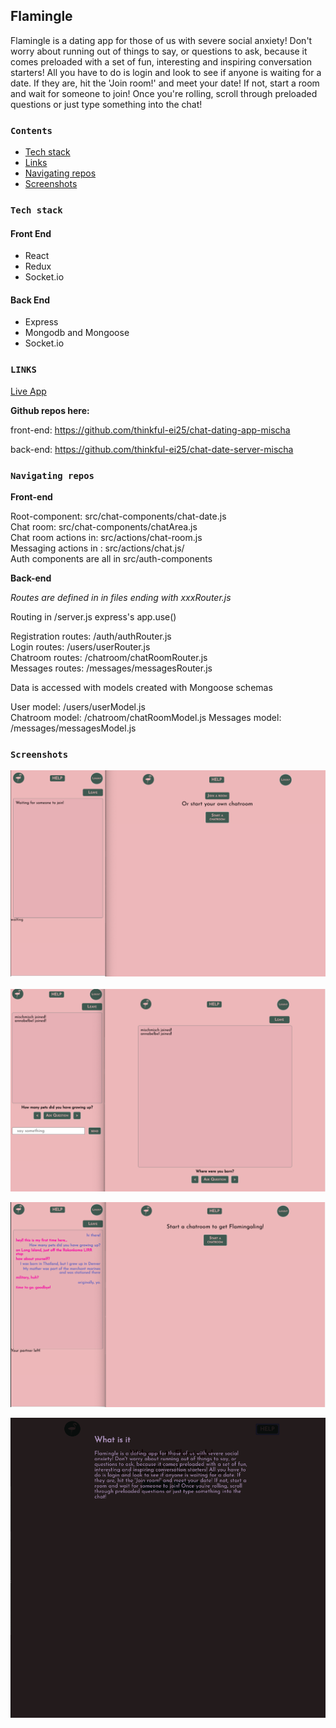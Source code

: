 ## Flamingle

Flamingle is a dating app for those of us with severe social anxiety! Don't worry about running out of things to say, or questions to ask, because it comes preloaded with a set of fun, interesting and inspiring conversation starters! All you have to do is login and look to see if anyone is waiting for a date. If they are, hit the 'Join room!' and meet your date! If not, start a room and wait for someone to join! Once you're rolling, scroll through preloaded questions or just type something into the chat!

### **`Contents`**

- [Tech stack](#tech-stack)
- [Links](#links)
- [Navigating repos](#navigating-repos)
- [Screenshots](#screenshots)

### **`Tech stack`**

#### Front End

- React
- Redux
- Socket.io

#### Back End

- Express
- Mongodb and Mongoose
- Socket.io

### **`LINKS`**

[Live App](https://flamingle.netlify.com/)

**Github repos here:**

front-end: https://github.com/thinkful-ei25/chat-dating-app-mischa

back-end:
https://github.com/thinkful-ei25/chat-date-server-mischa

### **`Navigating repos`**

**Front-end**

Root-component: src/chat-components/chat-date.js <br/>
Chat room: src/chat-components/chatArea.js <br/>
Chat room actions in: src/actions/chat-room.js <br/>
Messaging actions in : src/actions/chat.js/ <br/>
Auth components are all in src/auth-components

**Back-end**

_Routes are defined in in files ending with xxxRouter.js <br/>_

Routing in /server.js express's app.use()

Registration routes: /auth/authRouter.js <br/>
Login routes: /users/userRouter.js <br/>
Chatroom routes: /chatroom/chatRoomRouter.js <br/>
Messages routes: /messages/messagesRouter.js <br/>

Data is accessed with models created with Mongoose schemas <br/>

User model: /users/userModel.js <br/>
Chatroom model: /chatroom/chatRoomModel.js
Messages model: /messages/messagesModel.js

### **`Screenshots`**

<a href="public/screenshots/screenshot1.png">
  <img src="public/screenshots/screenshot1.png" alt="left: user waiting | right: dashboard">
</a>
<br/>
<br/>
<a href="public/screenshots/screenshot2.png">
  <img src="public/screenshots/screenshot2.png" alt="left: users joined | right: users joined">
</a>

<a href="public/screenshots/screenshot3.png"><img src="public/screenshots/screenshot3.png" alt="left: user left | right: dashboard"></a>

<a href="public/screenshots/screenshot4.png">
  <img src="public/screenshots/screenshot4.png"alt="help overlay">
</a>

